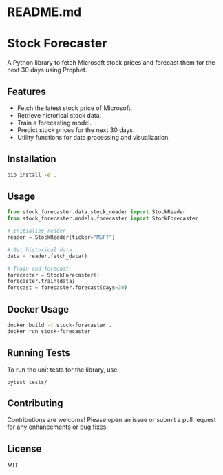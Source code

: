 # README.md

# Stock Forecaster

A Python library to fetch Microsoft stock prices and forecast them for the next 30 days using Prophet.

## Features

- Fetch the latest stock price of Microsoft.
- Retrieve historical stock data.
- Train a forecasting model.
- Predict stock prices for the next 30 days.
- Utility functions for data processing and visualization.

## Installation

```bash
pip install -e .
```

## Usage

```python
from stock_forecaster.data.stock_reader import StockReader
from stock_forecaster.models.forecaster import StockForecaster

# Initialize reader
reader = StockReader(ticker="MSFT")

# Get historical data
data = reader.fetch_data()

# Train and forecast
forecaster = StockForecaster()
forecaster.train(data)
forecast = forecaster.forecast(days=30)
```

## Docker Usage

```bash
docker build -t stock-forecaster .
docker run stock-forecaster
```

## Running Tests

To run the unit tests for the library, use:

```
pytest tests/
```

## Contributing

Contributions are welcome! Please open an issue or submit a pull request for any enhancements or bug fixes.

## License

MIT